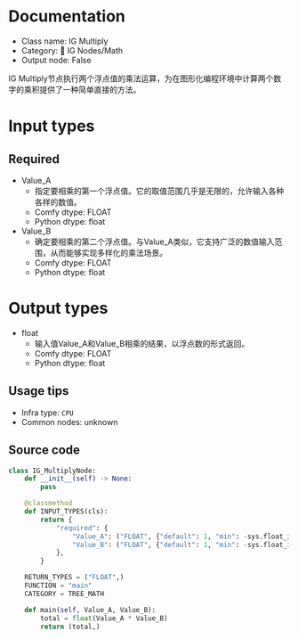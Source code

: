 
# Documentation
- Class name: IG Multiply
- Category: 🐓 IG Nodes/Math
- Output node: False

IG Multiply节点执行两个浮点值的乘法运算，为在图形化编程环境中计算两个数字的乘积提供了一种简单直接的方法。

# Input types
## Required
- Value_A
    - 指定要相乘的第一个浮点值。它的取值范围几乎是无限的，允许输入各种各样的数值。
    - Comfy dtype: FLOAT
    - Python dtype: float
- Value_B
    - 确定要相乘的第二个浮点值。与Value_A类似，它支持广泛的数值输入范围，从而能够实现多样化的乘法场景。
    - Comfy dtype: FLOAT
    - Python dtype: float

# Output types
- float
    - 输入值Value_A和Value_B相乘的结果，以浮点数的形式返回。
    - Comfy dtype: FLOAT
    - Python dtype: float


## Usage tips
- Infra type: `CPU`
- Common nodes: unknown


## Source code
```python
class IG_MultiplyNode:
    def __init__(self) -> None:
        pass

    @classmethod
    def INPUT_TYPES(cls):
        return {
            "required": {
                "Value_A": ("FLOAT", {"default": 1, "min": -sys.float_info.max, "max": sys.float_info.max, "step": FLOAT_STEP}),
                "Value_B": ("FLOAT", {"default": 1, "min": -sys.float_info.max, "max": sys.float_info.max, "step": FLOAT_STEP}),
            },
        }

    RETURN_TYPES = ("FLOAT",)
    FUNCTION = "main"
    CATEGORY = TREE_MATH

    def main(self, Value_A, Value_B):
        total = float(Value_A * Value_B)
        return (total,)

```
